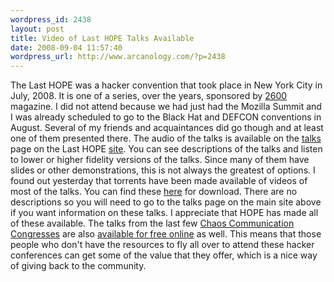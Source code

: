 ```yaml
--- 
wordpress_id: 2438
layout: post
title: Video of Last HOPE Talks Available
date: 2008-09-04 11:57:40
wordpress_url: http://www.arcanology.com/?p=2438
---
```

The Last HOPE was a hacker convention that took place in New York City in July, 2008. It is one of a series, over the years, sponsored by <a href="http://en.wikipedia.org/wiki/2600:_The_Hacker_Quarterly">2600</a> magazine. I did not attend because we had just had the Mozilla Summit and I was already scheduled to go to the Black Hat and DEFCON conventions in August. Several of my friends and acquaintances did go though and at least one of them presented there. The audio of the talks is available on the <a href="http://www.thelasthope.org/talks.php">talks</a> page on the Last HOPE <a href="http://www.thelasthope.org">site</a>. You can see descriptions of the talks and listen to lower or higher fidelity versions of the talks. Since many of them have slides or other demonstrations, this is not always the greatest of options. I found out yesterday that torrents have been made available of videos of most of the talks. You can find these <a href="http://hopetracker.donthax.me/">here</a> for download. There are no descriptions so you will need to go to the talks page on the main site above if you want information on these talks. I appreciate that HOPE has made all of these available. The talks from the last few <a href="http://en.wikipedia.org/wiki/Chaos_Communication_Congress">Chaos Communication Congresses</a> are also <a href="http://chaosradio.ccc.de/24c3_m4v.html">available for free online</a> as well. This means that those people who don't have the resources to fly all over to attend these hacker conferences can get some of the value that they offer, which is a nice way of giving back to the community.